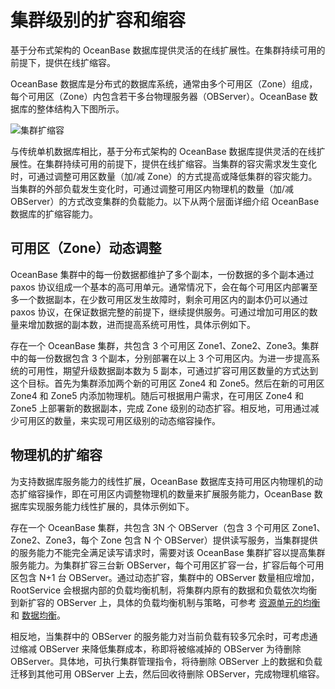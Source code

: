集群级别的扩容和缩容 
===============================

基于分布式架构的 OceanBase 数据库提供灵活的在线扩展性。在集群持续可用的前提下，提供在线扩缩容。

OceanBase 数据库是分布式的数据库系统，通常由多个可用区（Zone）组成，每个可用区（Zone）内包含若干多台物理服务器（OBServer）。OceanBase 数据库的整体结构入下图所示。

![集群扩缩容](https://help-static-aliyun-doc.aliyuncs.com/assets/img/zh-CN/0463623461/p351459.jpg)

与传统单机数据库相比，基于分布式架构的 OceanBase 数据库提供灵活的在线扩展性。在集群持续可用的前提下，提供在线扩缩容。当集群的容灾需求发生变化时，可通过调整可用区数量（加/减 Zone）的方式提高或降低集群的容灾能力。当集群的外部负载发生变化时，可通过调整可用区内物理机的数量（加/减 OBServer）的方式改变集群的负载能力。以下从两个层面详细介绍 OceanBase 数据库的扩缩容能力。

可用区（Zone）动态调整 
----------------------------------

OceanBase 集群中的每一份数据都维护了多个副本，一份数据的多个副本通过 paxos 协议组成一个基本的高可用单元。通常情况下，会在每个可用区内部署至多一个数据副本，在少数可用区发生故障时，剩余可用区内的副本仍可以通过 paxos 协议，在保证数据完整的前提下，继续提供服务。可通过增加可用区的数量来增加数据的副本数，进而提高系统可用性，具体示例如下。

存在一个 OceanBase 集群，共包含 3 个可用区 Zone1、Zone2、Zone3。集群中的每一份数据包含 3 个副本，分别部署在以上 3 个可用区内。为进一步提高系统的可用性，期望升级数据副本数为 5 副本，可通过扩容可用区数量的方式达到这个目标。首先为集群添加两个新的可用区 Zone4 和 Zone5。然后在新的可用区 Zone4 和 Zone5 内添加物理机。随后可根据用户需求，在可用区 Zone4 和 Zone5 上部署新的数据副本，完成 Zone 级别的动态扩容。相反地，可用通过减少可用区的数量，来实现可用区级别的动态缩容操作。

物理机的扩缩容 
----------------------------

为支持数据库服务能力的线性扩展，OceanBase 数据库支持可用区内物理机的动态扩缩容操作，即在可用区内调整物理机的数量来扩展服务能力，OceanBase 数据库实现服务能力线性扩展的，具体示例如下。

存在一个 OceanBase 集群，共包含 3N 个 OBServer（包含 3 个可用区 Zone1、Zone2、Zone3，每个 Zone 包含 N 个 OBServer）提供读写服务，当集群提供的服务能力不能完全满足读写请求时，需要对该 OceanBase 集群扩容以提高集群服务能力。为集群扩容三台新 OBServer，每个可用区扩容一台，扩容后每个可用区包含 N+1 台 OBServer。通过动态扩容，集群中的 OBServer 数量相应增加，RootService 会根据内部的负载均衡机制，将集群内原有的数据和负载依次均衡到新扩容的 OBServer 上，具体的负载均衡机制与策略，可参考 [资源单元的均衡](../../200.multi-tenant-architecture/500.tenant-and-resource-management/300.balance-resource-units.md) 和 [数据均衡](../300.partitions-and-replicas/400.data-balancing/100.replica-balancing/100.automatic-load-balancing.md)。

相反地，当集群中的 OBServer 的服务能力对当前负载有较多冗余时，可考虑通过缩减 OBServer 来降低集群成本，称即将被缩减掉的 OBServer 为待删除 OBServer。具体地，可执行集群管理指令，将待删除 OBServer 上的数据和负载迁移到其他可用 OBServer 上去，然后回收待删除 OBServer，完成物理机缩容。
